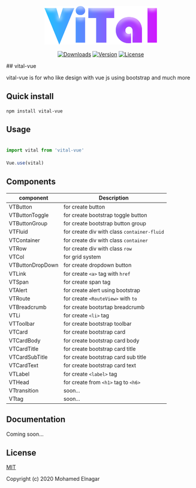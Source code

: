 <p align="center"><a href="#" target="_blank"><img width="300" src="./src/assets/logo.png" alt="Vital logo"></a></p>
<p align="center">
  <a href="https://npmcharts.com/compare/vital-vue?interval=7"><img src="https://img.shields.io/github/downloads/vital-maker/Vital-vue/total" alt="Downloads"></a>
  <a href="https://www.npmjs.com/package/vital-vue"><img src="https://img.shields.io/github/package-json/v/vital-maker/vital-vue" alt="Version"></a>
  <a href="https://github.com/vital-maker/Vital-vue/blob/main/LICENSE"><img src="https://img.shields.io/github/license/vital-maker/Vital-vue" alt="License"></a>
  <br>
</p>
## vital-vue

vital-vue is for who like design with vue js using bootstrap and much more

<h2 align="left">Quick install</h2>

```
npm install vital-vue
```

## Usage

```javascript 

import vital from 'vital-vue'

Vue.use(vital)

```
## Components

| component | Description |
|-----------|-------------|
| VTButton | for create button |
| VTButtonToggle | for create bootstrap toggle button |
| VTButtonGroup | for create bootstrap button group |
| VTFluid | for create div with class `container-fluid` |
| VTContainer | for create div with class `container` |
| VTRow | for create div with class `row` |
| VTCol | for grid system |
| VTButtonDropDown | for create dropdown button |
| VTLink | for create `<a>` tag with `href` |
| VTSpan | for create span tag |
| VTAlert | for create alert using bootstrap |
| VTRoute | for create `<RouteView>` with `to` |
| VTBreadcrumb | for create bootsrtap breadcrumb |
| VTLi | for create `<li>` tag |
| VTToolbar | for create bootstrap toolbar |
| VTCard | for create bootstrap card |
| VTCardBody | for create bootstrap card body |
| VTCardTitle | for create bootstrap card title |
| VTCardSubTitle | for create bootstrap card sub title |
| VTCardText | for create bootstrap card text |
| VTLabel | for create `<label>` tag |
| VTHead | for create from `<h1>` tag to `<h6>` |
| VTtransition | soon... |
| VTtag | soon... |

## Documentation
<p align="left">
Coming soon...
</p>

## License

[MIT](https://opensource.org/licenses/MIT)

Copyright (c) 2020 Mohamed Elnagar
